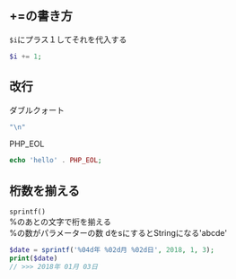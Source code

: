 ## +=の書き方
`$i`にプラス１してそれを代入する
```php
$i += 1;
```
## 改行
ダブルクォート
```php
"\n"
```
PHP_EOL
```php
echo 'hello' . PHP_EOL;
```
## 桁数を揃える
`sprintf()`  
%のあとの文字で桁を揃える  
%の数がパラメーターの数
dをsにするとStringになる'abcde'
```php
$date = sprintf('%04d年 %02d月 %02d日', 2018, 1, 3);
print($date)
// >>> 2018年 01月 03日
```